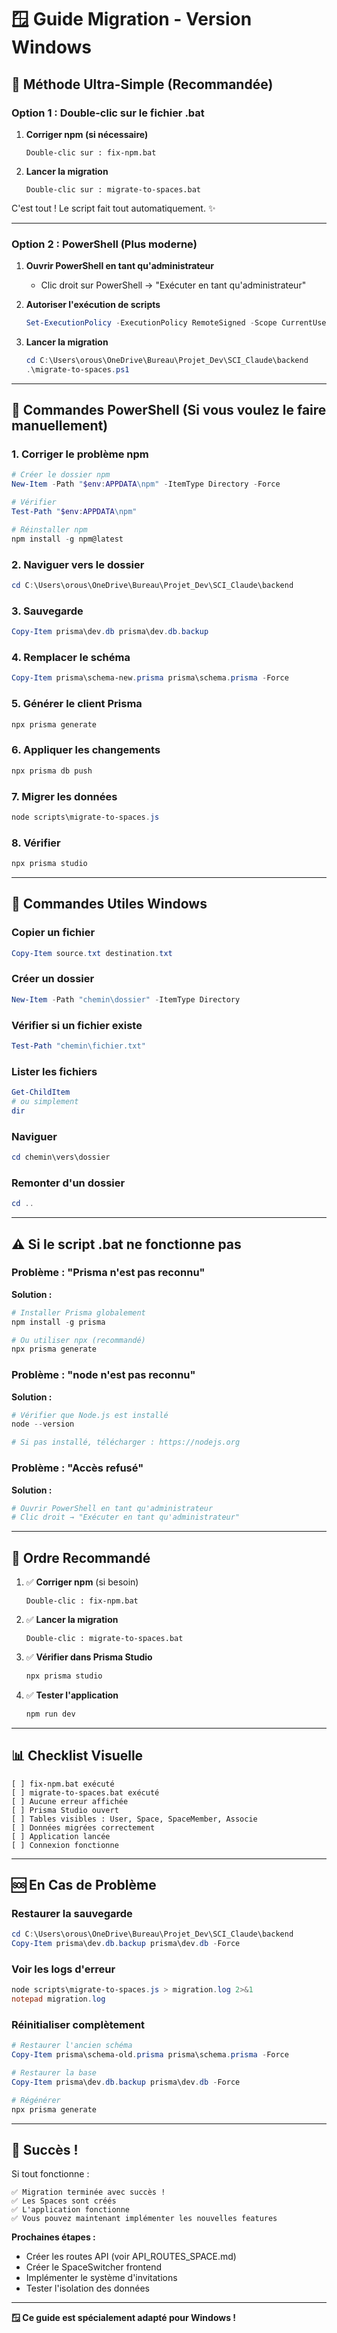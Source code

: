 # 🪟 Guide Migration - Version Windows

## 🚀 Méthode Ultra-Simple (Recommandée)

### Option 1 : Double-clic sur le fichier .bat

1. **Corriger npm (si nécessaire)**
   ```
   Double-clic sur : fix-npm.bat
   ```

2. **Lancer la migration**
   ```
   Double-clic sur : migrate-to-spaces.bat
   ```

C'est tout ! Le script fait tout automatiquement. ✨

---

### Option 2 : PowerShell (Plus moderne)

1. **Ouvrir PowerShell en tant qu'administrateur**
   - Clic droit sur PowerShell → "Exécuter en tant qu'administrateur"

2. **Autoriser l'exécution de scripts**
   ```powershell
   Set-ExecutionPolicy -ExecutionPolicy RemoteSigned -Scope CurrentUser
   ```

3. **Lancer la migration**
   ```powershell
   cd C:\Users\orous\OneDrive\Bureau\Projet_Dev\SCI_Claude\backend
   .\migrate-to-spaces.ps1
   ```

---

## 📝 Commandes PowerShell (Si vous voulez le faire manuellement)

### 1. Corriger le problème npm

```powershell
# Créer le dossier npm
New-Item -Path "$env:APPDATA\npm" -ItemType Directory -Force

# Vérifier
Test-Path "$env:APPDATA\npm"

# Réinstaller npm
npm install -g npm@latest
```

### 2. Naviguer vers le dossier

```powershell
cd C:\Users\orous\OneDrive\Bureau\Projet_Dev\SCI_Claude\backend
```

### 3. Sauvegarde

```powershell
Copy-Item prisma\dev.db prisma\dev.db.backup
```

### 4. Remplacer le schéma

```powershell
Copy-Item prisma\schema-new.prisma prisma\schema.prisma -Force
```

### 5. Générer le client Prisma

```powershell
npx prisma generate
```

### 6. Appliquer les changements

```powershell
npx prisma db push
```

### 7. Migrer les données

```powershell
node scripts\migrate-to-spaces.js
```

### 8. Vérifier

```powershell
npx prisma studio
```

---

## 🔧 Commandes Utiles Windows

### Copier un fichier
```powershell
Copy-Item source.txt destination.txt
```

### Créer un dossier
```powershell
New-Item -Path "chemin\dossier" -ItemType Directory
```

### Vérifier si un fichier existe
```powershell
Test-Path "chemin\fichier.txt"
```

### Lister les fichiers
```powershell
Get-ChildItem
# ou simplement
dir
```

### Naviguer
```powershell
cd chemin\vers\dossier
```

### Remonter d'un dossier
```powershell
cd ..
```

---

## ⚠️ Si le script .bat ne fonctionne pas

### Problème : "Prisma n'est pas reconnu"

**Solution :**
```powershell
# Installer Prisma globalement
npm install -g prisma

# Ou utiliser npx (recommandé)
npx prisma generate
```

### Problème : "node n'est pas reconnu"

**Solution :**
```powershell
# Vérifier que Node.js est installé
node --version

# Si pas installé, télécharger : https://nodejs.org
```

### Problème : "Accès refusé"

**Solution :**
```powershell
# Ouvrir PowerShell en tant qu'administrateur
# Clic droit → "Exécuter en tant qu'administrateur"
```

---

## 🎯 Ordre Recommandé

1. ✅ **Corriger npm** (si besoin)
   ```
   Double-clic : fix-npm.bat
   ```

2. ✅ **Lancer la migration**
   ```
   Double-clic : migrate-to-spaces.bat
   ```

3. ✅ **Vérifier dans Prisma Studio**
   ```powershell
   npx prisma studio
   ```

4. ✅ **Tester l'application**
   ```powershell
   npm run dev
   ```

---

## 📊 Checklist Visuelle

```
[ ] fix-npm.bat exécuté
[ ] migrate-to-spaces.bat exécuté
[ ] Aucune erreur affichée
[ ] Prisma Studio ouvert
[ ] Tables visibles : User, Space, SpaceMember, Associe
[ ] Données migrées correctement
[ ] Application lancée
[ ] Connexion fonctionne
```

---

## 🆘 En Cas de Problème

### Restaurer la sauvegarde

```powershell
cd C:\Users\orous\OneDrive\Bureau\Projet_Dev\SCI_Claude\backend
Copy-Item prisma\dev.db.backup prisma\dev.db -Force
```

### Voir les logs d'erreur

```powershell
node scripts\migrate-to-spaces.js > migration.log 2>&1
notepad migration.log
```

### Réinitialiser complètement

```powershell
# Restaurer l'ancien schéma
Copy-Item prisma\schema-old.prisma prisma\schema.prisma -Force

# Restaurer la base
Copy-Item prisma\dev.db.backup prisma\dev.db -Force

# Régénérer
npx prisma generate
```

---

## 🎉 Succès !

Si tout fonctionne :

```
✅ Migration terminée avec succès !
✅ Les Spaces sont créés
✅ L'application fonctionne
✅ Vous pouvez maintenant implémenter les nouvelles features
```

**Prochaines étapes :**
- Créer les routes API (voir API_ROUTES_SPACE.md)
- Créer le SpaceSwitcher frontend
- Implémenter le système d'invitations
- Tester l'isolation des données

---

**🪟 Ce guide est spécialement adapté pour Windows !**
